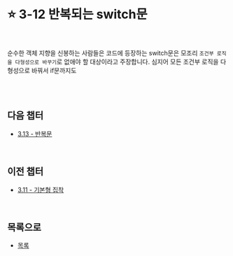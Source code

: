 # :star: 3-12 반복되는 switch문

<br>

순수한 객체 지향을 신봉하는 사람들은 코드에 등장하는 switch문은 모조리 `조건부 로직을 다형성으로 바꾸기`로 없애야 할 대상이라고 주장합니다. 심지어 모든 조건부 로직을 다형성으로 바꿔서 if문까지도

<br>

<br>

## 다음 챕터

- [3.13 - 반복문](https://github.com/Esoolgnah/Summary_of_Refactoring_2nd_Edition/blob/main/Notes/03_코드에서_나는_악취/03_13_반복문.md)

<br>

## 이전 챕터

- [3.11 - 기본형 집착](https://github.com/Esoolgnah/Summary_of_Refactoring_2nd_Edition/blob/main/Notes/03_코드에서_나는_악취/03_11_기본형_집착.md)

<br>

## 목록으로

- [목록](https://github.com/Esoolgnah/Summary_of_Refactoring_2nd_Edition/blob/main/Notes/03_코드에서_나는_악취/03_00_코드에서_나는_악취.md)

